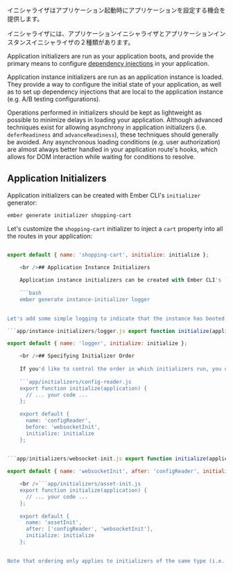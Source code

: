 イニシャライザはアプリケーション起動時にアプリケーションを設定する機会を提供します。

イニシャライザには、アプリケーションイニシャライザとアプリケーションインスタンスイニシャライザの２種類があります。

Application initializers are run as your application boots, and provide the primary means to configure [dependency injections](../dependency-injection) in your application.

Application instance initializers are run as an application instance is loaded. They provide a way to configure the initial state of your application, as well as to set up dependency injections that are local to the application instance (e.g. A/B testing configurations).

Operations performed in initializers should be kept as lightweight as possible to minimize delays in loading your application. Although advanced techniques exist for allowing asynchrony in application initializers (i.e. `deferReadiness` and `advanceReadiness`), these techniques should generally be avoided. Any asynchronous loading conditions (e.g. user authorization) are almost always better handled in your application route's hooks, which allows for DOM interaction while waiting for conditions to resolve.

## Application Initializers

Application initializers can be created with Ember CLI's `initializer` generator:

```bash
ember generate initializer shopping-cart
```

Let's customize the `shopping-cart` initializer to inject a `cart` property into all the routes in your application:

```app/initializers/shopping-cart.js export function initialize(application) { application.inject('route', 'cart', 'service:shopping-cart'); };

export default { name: 'shopping-cart', initialize: initialize };

    <br />## Application Instance Initializers
    
    Application instance initializers can be created with Ember CLI's `instance-initializer` generator:
    
    ```bash
    ember generate instance-initializer logger
    

Let's add some simple logging to indicate that the instance has booted:

```app/instance-initializers/logger.js export function initialize(applicationInstance) { var logger = applicationInstance.lookup('logger:main'); logger.log('Hello from the instance initializer!'); }

export default { name: 'logger', initialize: initialize };

    <br />## Specifying Initializer Order
    
    If you'd like to control the order in which initializers run, you can use the `before` and/or `after` options:
    
    ```app/initializers/config-reader.js
    export function initialize(application) {
      // ... your code ...
    };
    
    export default {
      name: 'configReader',
      before: 'websocketInit',
      initialize: initialize
    };
    

```app/initializers/websocket-init.js export function initialize(application) { // ... your code ... };

export default { name: 'websocketInit', after: 'configReader', initialize: initialize };

    <br />```app/initializers/asset-init.js
    export function initialize(application) {
      // ... your code ...
    };
    
    export default {
      name: 'assetInit',
      after: ['configReader', 'websocketInit'],
      initialize: initialize
    };
    

Note that ordering only applies to initializers of the same type (i.e. application or application instance). Application initializers will always run before application instance initializers.